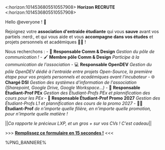<:horizon:1014536805510557908> **Horizon RECRUTE** <:horizon:1014536805510557908>

Hello @everyone ! :wave:

Rejoignez votre **association d'entraide étudiante** qui vous __sauve__ avant vos partiels :nerd:, et qui vous aide et vous **accompagne dans vos études** et projets personnels et académiques :student: !

Nous recherchons :
    - :art: **Responsable Comm & Design**     *Gestion du pôle de communication !*
    - :paintbrush: **Membre pôle Comm & Design**    *Participe à la communication de l'association*
    - :computer: **Responsable OpenDEV**                 *Gestion du pôle OpenDEV dédié à l'entraide entre projets Open-Source, la première étape pour vos projets personnels et académiques avant l'incubateur*
    - :globe_with_meridians: **Chargé DSI**        *Gestion des systèmes d'information de l'association (Sharepoint, Google Drive, Google Workspace...)*
    - :billed_cap: **Responsable Étudiant-Prof PEx**    *Gestion des Étudiant-Profs PEx et plannification des cours pour les PEx*
    - :billed_cap: **Responsable Étudiant-Prof Promo 2027**    *Gestion des Étudiant-Profs L1 et plannification des cours de la promo 2027*
    - :teacher: **Étudiant-Prof**        *de n'importe quelle filière, en n'importe quelle promotion, pour n'importe quelle matière !*

||*Ca rapporte le précieux LXP, et un gros + sur vos CVs ! C'est cadeau*||

​>​>​> [**Remplissez ce formulaire en 15 secondes !**](https://forms.gle/ogZfDbVAzkpCyrkx5) <<<


%PNG_BANNIERE%
